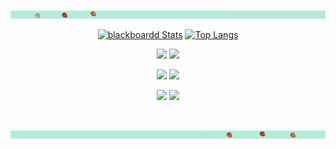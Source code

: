 [![strawberry banner](/assets/images/header/banner_upper.jpg)][sponsor]

<div align="center">

[<img src="https://github-readme-stats.vercel.app/api?username=blackboardd&show_icons=true&hide_title=true&theme=minimal&include_all_commits=true&count_private=true&line_height=32&hide=contribs,stars&hide_rank=true&icon_color=f03a17&border_radius=10" alt="blackboardd Stats" />][sponsor] [![Top Langs](https://github-readme-stats.vercel.app/api/top-langs/?username=blackboardd&layout=compact&langs_count=3&border_radius=10&card_width=235&custom_title=Languages)][sponsor]

[<img src="https://github-readme-stats.vercel.app/api/pin/?username=blackboardd&repo=xps-upcharge&theme=minimal" height="100">][sponsor] [<img src="https://github-readme-stats.vercel.app/api/pin/?username=blackboardd&repo=gadfly&theme=minimal" height="100">][sponsor]


[<img src="https://github-readme-stats.vercel.app/api/pin/?username=blackboardd&repo=canvas-cli&theme=minimal" height="100">][sponsor] [<img src="https://github-readme-stats.vercel.app/api/pin/?username=blackboardd&repo=book-builder&theme=minimal" height="100">][sponsor]

[<img src="https://github-readme-stats.vercel.app/api/pin/?username=blackboardd&repo=magui&theme=minimal" height="100">][sponsor] [<img src="https://github-readme-stats.vercel.app/api/pin/?username=blackboardd&repo=yarn-project-template&theme=minimal" height="100">][sponsor]

<br />

</div>

[![strawberry banner](/assets/images/header/banner_lower.jpg)][sponsor]

  [sponsor]:    https://github.com/sponsors/blackboardd